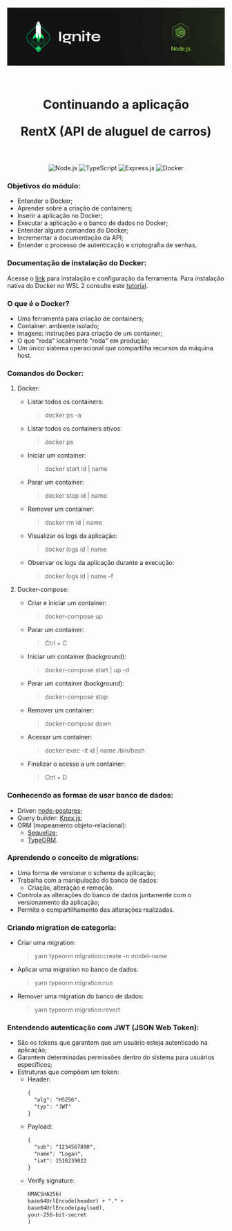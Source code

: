 <p align="center">
  <img src="../.github/capa-ignite-nodejs.png" alt="Ignite Node.js">
</p>

<br>

<h1 align="center">
  Continuando a aplicação

  <br>

  RentX (API de aluguel de carros)
</h1>

<br>

<p align="center">
  <img src="https://img.shields.io/badge/Node.js-339933?style=for-the-badge&logo=nodedotjs&logoColor=white" alt="Node.js">
  <img src="https://img.shields.io/badge/TypeScript-007ACC?style=for-the-badge&logo=typescript&logoColor=white" alt="TypeScript">
  <img src="https://img.shields.io/badge/Express.js-000000?style=for-the-badge&logo=express&logoColor=white" alt="Express.js">
  <img src="https://img.shields.io/badge/Docker-2CA5E0?style=for-the-badge&logo=docker&logoColor=white" alt="Docker">
</p>

### Objetivos do módulo:
- Entender o Docker;
- Aprender sobre a criação de containers;
- Inserir a aplicação no Docker;
- Executar a aplicação e o banco de dados no Docker;
- Entender alguns comandos do Docker;
- Incrementar a documentação da API;
- Entender o processo de autenticação e criptografia de senhas.

### Documentação de instalação do Docker:
Acesse o [link](https://bit.ly/3FDHsh1) para instalação e configuração da ferramenta. Para instalação nativa do Docker no WSL 2 consulte este [tutorial](https://bit.ly/3FFG9xK).

### O que é o Docker?
- Uma ferramenta para criação de containers;
- Container: ambiente isolado;
- Imagens: instruções para criação de um container;
- O que "roda" localmente "roda" em produção;
- Um único sistema operacional que compartilha recursos da máquina host.

### Comandos do Docker:
1. Docker:
   - Listar todos os containers:
     > docker ps -a
   - Listar todos os containers ativos:
     > docker ps
   - Iniciar um container:
     > docker start id | name
   - Parar um container:
     > docker stop id | name
   - Remover um container:
     > docker rm id | name
   - Visualizar os logs da aplicação:
     > docker logs id | name
   - Observar os logs da aplicação durante a execução:
     > docker logs id | name -f

2. Docker-compose:
   - Criar e iniciar um container:
     > docker-compose up
   - Parar um container:
     > Ctrl + C
   - Iniciar um container (background):
     > docker-compose start | up -d
   - Parar um container (background):
     > docker-compose stop
   - Remover um container:
     > docker-compose down
   - Acessar um container:
     > docker exec -it id | name /bin/bash
   - Finalizar o acesso a um container:
     > Ctrl + D

### Conhecendo as formas de usar banco de dados:
- Driver: [node-postgres](https://node-postgres.com/);
- Query builder: [Knex.js](https://knexjs.org/);
- ORM (mapeamento objeto-relacional):
  - [Sequelize](https://sequelize.org/);
  - [TypeORM](https://typeorm.io/#/).

### Aprendendo o conceito de migrations:
- Uma forma de versionar o schema da aplicação;
- Trabalha com a manipulação do banco de dados:
  - Criação, alteração e remoção.
- Controla as alterações do banco de dados juntamente com o versionamento da aplicação;
- Permite o compartilhamento das alterações realizadas.

### Criando migration de categoria:
- Criar uma migration:
  > yarn typeorm migration:create -n model-name
- Aplicar uma migration no banco de dados:
  > yarn typeorm migration:run
- Remover uma migration do banco de dados:
  > yarn typeorm migration:revert

### Entendendo autenticação com JWT (JSON Web Token):
- São os tokens que garantem que um usuário esteja autenticado na aplicação;
- Garantem determinadas permissões dentro do sistema para usuários específicos;
- Estruturas que compõem um token:
  - Header:
    ```{JSON}
    {
      "alg": "HS256",
      "typ": "JWT"
    }
    ```
  - Payload:
    ```{JSON}
    {
      "sub": "1234567890",
      "name": "Logan",
      "iat": 1516239022
    }
    ```
  - Verify signature:
    ```
    HMACSHA256(
    base64UrlEncode(header) + "." +
    base64UrlEncode(payload),
    your-256-bit-secret
    )
    ```
